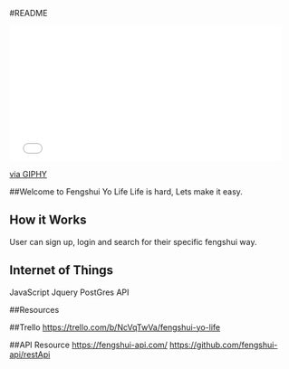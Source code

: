 #README 
<iframe src="//giphy.com/embed/G9PeXm6jdY6MU" width="480" height="240" frameBorder="0" class="giphy-embed" allowFullScreen></iframe><p><a href="http://giphy.com/gifs/funny-cute-tangled-G9PeXm6jdY6MU">via GIPHY</a></p>

##Welcome to Fengshui Yo Life 
Life is hard, Lets make it easy. 

## How it Works 
User can sign up, login and search for their specific fengshui way. 

## Internet of Things
JavaScript
Jquery
PostGres
API

##Resources

##Trello 
https://trello.com/b/NcVqTwVa/fengshui-yo-life

##API Resource
https://fengshui-api.com/
https://github.com/fengshui-api/restApi
